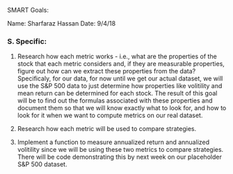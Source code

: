 SMART Goals:

Name: Sharfaraz Hassan 
Date: 9/4/18 


### S. Specific: 

1) Research how each metric works - i.e., what are the properties of the stock that each metric considers and,
if they are measurable properties, figure out how can we extract these properties from the data? Specificaly, for our data, for now until we 
get our actual dataset, we will use the S&P 500 data to just determine how properties like volitility and mean return 
can be determined for each stock. The result of this goal will be to find out the formulas associated with these properties 
and document them so that we will know exactly what to look for, and how to look for it when we want to compute metrics on our real dataset. 

2) Research how each metric will be used to compare strategies. 

3) Implement a function to measure annualized return and annualized volitility since we will be using these two metrics 
to compare strategies. There will be code demonstrating this by next week on our placeholder S&P 500 dataset. 
